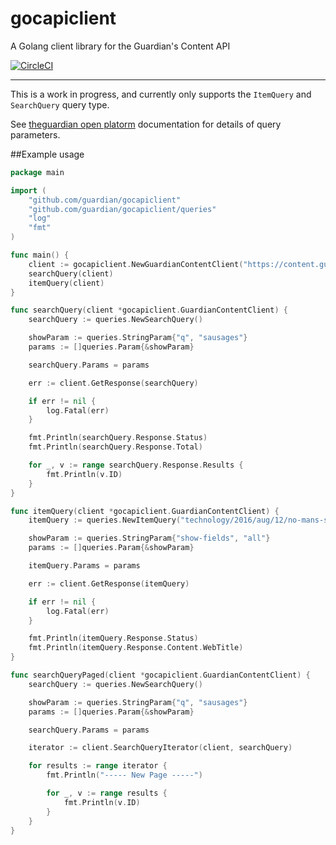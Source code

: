 # gocapiclient

A Golang client library for the Guardian's Content API

[![CircleCI](https://circleci.com/gh/guardian/gocapiclient.svg?style=svg)](https://circleci.com/gh/guardian/gocapiclient)

---

This is a work in progress, and currently only supports the `ItemQuery` and `SearchQuery` query type. 

See [theguardian open platorm](http://open-platform.theguardian.com/documentation/) documentation for details of query parameters.

##Example usage

```go
package main

import (
	"github.com/guardian/gocapiclient"
	"github.com/guardian/gocapiclient/queries"
	"log"
	"fmt"
)

func main() {
	client := gocapiclient.NewGuardianContentClient("https://content.guardianapis.com/", "none")
	searchQuery(client)
	itemQuery(client)
}

func searchQuery(client *gocapiclient.GuardianContentClient) {
	searchQuery := queries.NewSearchQuery()

	showParam := queries.StringParam{"q", "sausages"}
	params := []queries.Param{&showParam}

	searchQuery.Params = params

	err := client.GetResponse(searchQuery)

	if err != nil {
		log.Fatal(err)
	}

	fmt.Println(searchQuery.Response.Status)
	fmt.Println(searchQuery.Response.Total)

	for _, v := range searchQuery.Response.Results {
		fmt.Println(v.ID)
	}
}

func itemQuery(client *gocapiclient.GuardianContentClient) {
	itemQuery := queries.NewItemQuery("technology/2016/aug/12/no-mans-sky-review-hello-games")

	showParam := queries.StringParam{"show-fields", "all"}
	params := []queries.Param{&showParam}

	itemQuery.Params = params

	err := client.GetResponse(itemQuery)

	if err != nil {
		log.Fatal(err)
	}

	fmt.Println(itemQuery.Response.Status)
	fmt.Println(itemQuery.Response.Content.WebTitle)
}

func searchQueryPaged(client *gocapiclient.GuardianContentClient) {
	searchQuery := queries.NewSearchQuery()

	showParam := queries.StringParam{"q", "sausages"}
	params := []queries.Param{&showParam}

	searchQuery.Params = params

	iterator := client.SearchQueryIterator(client, searchQuery)

	for results := range iterator {
		fmt.Println("----- New Page -----")

		for _, v := range results {
			fmt.Println(v.ID)
		}
	}
}
```
